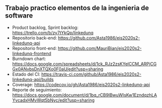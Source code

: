   ## Trabajo practico elementos de la ingenieria de software

* Product backlog, Sprint backlog: https://trello.com/b/zy7tYkQp/linkedunq
* Repositorio back-end: https://github.com/Asta1986/eis2020s2-linkedunq-api
* Repositorio front-end: https://github.com/MauriBian/eis2020s2-linkedunq-frontend
* Burndown chart: https://docs.google.com/spreadsheets/d/1ck_RJz2zsKYelCCM_ARPjCGGx0ANvbsDnXTQXo0F0aU/edit?usp=sharing
* Estado del CI: https://travis-ci.com/github/Asta1986/eis2020s2-linkedunq-api/builds
* Coverage: https://codecov.io/gh/Asta1986/eis2020s2-linkedunq-api
* Reporte de seguimiento: https://docs.google.com/document/d/1bq_rCB9IBwuWIsKw1EzndqzhLAYvcadxHMvWqt5bNyc/edit?usp=sharing
